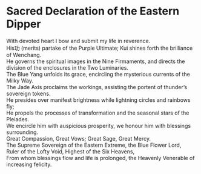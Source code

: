 # Sacred Declaration of the Eastern Dipper

With devoted heart I bow and submit my life in reverence.  
His功 (merits) partake of the Purple Ultimate; Kui shines forth the brilliance of Wenchang.  
He governs the spiritual images in the Nine Firmaments, and directs the division of the enclosures in the Two Luminaries.  
The Blue Yang unfolds its grace, encircling the mysterious currents of the Milky Way.  
The Jade Axis proclaims the workings, assisting the portent of thunder’s sovereign tokens.  
He presides over manifest brightness while lightning circles and rainbows fly;  
He propels the processes of transformation and the seasonal stars of the Pleiades.  
We encircle him with auspicious prosperity, we honour him with blessings surrounding.  
Great Compassion, Great Vows; Great Sage, Great Mercy.  
The Supreme Sovereign of the Eastern Extreme, the Blue Flower Lord,  
Ruler of the Lofty Void, Highest of the Six Heavens,  
From whom blessings flow and life is prolonged, the Heavenly Venerable of increasing felicity.
